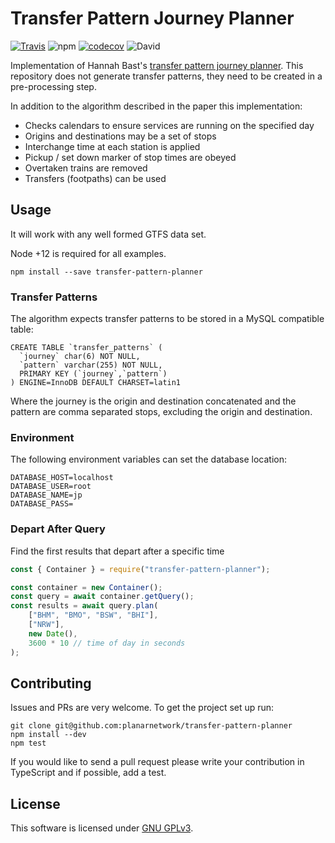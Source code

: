 
Transfer Pattern Journey Planner
=========================
[![Travis](https://img.shields.io/travis/planarnetwork/transfer-pattern-planner.svg?style=flat-square)](https://travis-ci.org/planarnetwork/transfer-pattern-planner) ![npm](https://img.shields.io/npm/v/transfer-pattern-planner.svg?style=flat-square) [![codecov](https://codecov.io/gh/planarnetwork/transfer-pattern-planner/branch/master/graph/badge.svg)](https://codecov.io/gh/planarnetwork/transfer-pattern-planner) ![David](https://img.shields.io/david/planarnetwork/transfer-pattern-planner.svg?style=flat-square)

Implementation of Hannah Bast's [transfer pattern journey planner](https://ad.informatik.uni-freiburg.de/files/transferpatterns.pdf). This repository does not generate transfer patterns, they need to be created in a pre-processing step.

In addition to the algorithm described in the paper this implementation:
 - Checks calendars to ensure services are running on the specified day
 - Origins and destinations may be a set of stops
 - Interchange time at each station is applied
 - Pickup / set down marker of stop times are obeyed
 - Overtaken trains are removed
 - Transfers (footpaths) can be used
 
## Usage

It will work with any well formed GTFS data set.
 
Node +12 is required for all examples.

```
npm install --save transfer-pattern-planner
``` 

### Transfer Patterns

The algorithm expects transfer patterns to be stored in a MySQL compatible table:

```
CREATE TABLE `transfer_patterns` (
  `journey` char(6) NOT NULL,
  `pattern` varchar(255) NOT NULL,
  PRIMARY KEY (`journey`,`pattern`)
) ENGINE=InnoDB DEFAULT CHARSET=latin1
```

Where the journey is the origin and destination concatenated and the pattern are comma separated stops, excluding the origin and destination.

### Environment

The following environment variables can set the database location: 

```
DATABASE_HOST=localhost
DATABASE_USER=root
DATABASE_NAME=jp
DATABASE_PASS=
```

### Depart After Query

Find the first results that depart after a specific time

```javascript
const { Container } = require("transfer-pattern-planner");

const container = new Container();
const query = await container.getQuery();
const results = await query.plan(
    ["BHM", "BMO", "BSW", "BHI"],
    ["NRW"],
    new Date(),
    3600 * 10 // time of day in seconds
);
```

## Contributing

Issues and PRs are very welcome. To get the project set up run:

```
git clone git@github.com:planarnetwork/transfer-pattern-planner
npm install --dev
npm test
```

If you would like to send a pull request please write your contribution in TypeScript and if possible, add a test.

## License

This software is licensed under [GNU GPLv3](https://www.gnu.org/licenses/gpl-3.0.en.html).

